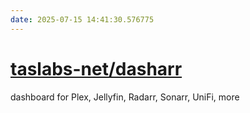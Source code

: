 ```yaml
---
date: 2025-07-15 14:41:30.576775
---
```


# [taslabs-net/dasharr](https://github.com/taslabs-net/dasharr)

dashboard for Plex, Jellyfin, Radarr, Sonarr, UniFi, more
